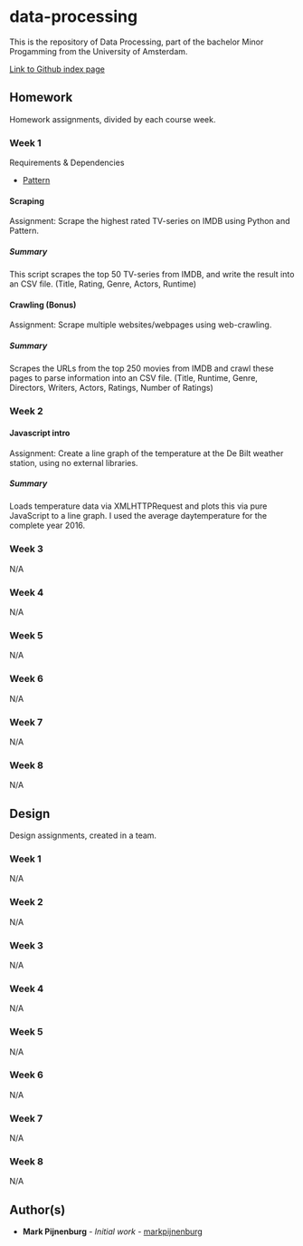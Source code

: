 # data-processing

This is the repository of Data Processing, part of the bachelor Minor Progamming from the University of Amsterdam.

[Link to Github index page](https://markpijnenburg.github.io/dataprocessing/)

## Homework
Homework assignments, divided by each course week.


### Week 1

Requirements & Dependencies
* [Pattern](https://pypi.python.org/pypi/Pattern)

#### Scraping

Assignment: Scrape the highest rated TV-series on IMDB using Python and Pattern.

##### Summary
This script scrapes the top 50 TV-series from IMDB, and write the result into an CSV file. (Title, Rating, Genre, Actors, Runtime)

#### Crawling (Bonus)

Assignment: Scrape multiple websites/webpages using web-crawling.

##### Summary
Scrapes the URLs from the top 250 movies from IMDB and crawl these pages to parse information into an CSV file. (Title, Runtime, Genre, Directors, Writers, Actors, Ratings, Number of Ratings)

### Week 2

#### Javascript intro

Assignment: Create a line graph of the temperature at the De Bilt weather station, using no external libraries.

##### Summary
Loads temperature data via XMLHTTPRequest and plots this via pure JavaScript to a line graph. I used the average daytemperature for the complete year 2016.

### Week 3
N/A

### Week 4
N/A

### Week 5
N/A

### Week 6
N/A

### Week 7
N/A

### Week 8
N/A

## Design
Design assignments, created in a team.

### Week 1
N/A

### Week 2
N/A

### Week 3
N/A

### Week 4
N/A

### Week 5
N/A

### Week 6
N/A

### Week 7
N/A

### Week 8
N/A

## Author(s)

* **Mark Pijnenburg** - *Initial work* - [markpijnenburg](https://github.com/markpijnenburg)
